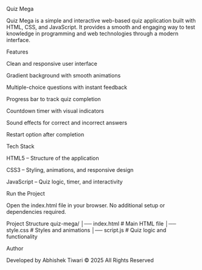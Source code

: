 Quiz Mega

Quiz Mega is a simple and interactive web-based quiz application built with HTML, CSS, and JavaScript.
It provides a smooth and engaging way to test knowledge in programming and web technologies through a modern interface.

Features

Clean and responsive user interface

Gradient background with smooth animations

Multiple-choice questions with instant feedback

Progress bar to track quiz completion

Countdown timer with visual indicators

Sound effects for correct and incorrect answers

Restart option after completion

Tech Stack

HTML5 – Structure of the application

CSS3 – Styling, animations, and responsive design

JavaScript – Quiz logic, timer, and interactivity

Run the Project

Open the index.html file in your browser.
No additional setup or dependencies required.

Project Structure
quiz-mega/
│── index.html     # Main HTML file
│── style.css      # Styles and animations
│── script.js      # Quiz logic and functionality

Author

Developed by Abhishek Tiwari
© 2025 All Rights Reserved
